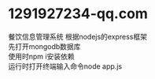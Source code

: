 
# 1291927234-qq.com
餐饮信息管理系统
根据nodejs的express框架  
先打开mongodb数据库  
使用时npm i安装依赖  
运行时打开终端输入命令node app.js  
